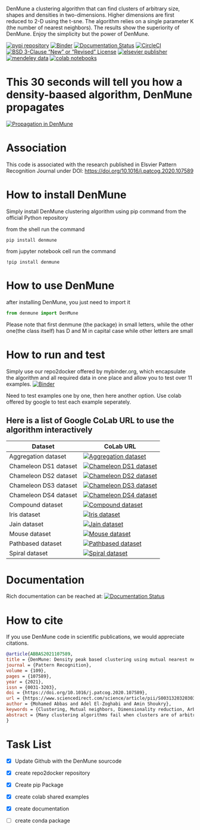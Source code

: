 DenMune a clustering algorithm that can find clusters of arbitrary size, shapes and densities in two-dimensions. Higher dimensions are first reduced to 2-D using the t-sne. The algorithm relies on a single parameter K (the number of nearest neighbors). The results show the superiority of DenMune. Enjoy the simplicity but the power of DenMune.

[![pypi repository](https://img.shields.io/pypi/v/denmune?logo=pypi "pypi repository")](https://pypi.org/project/denmune/)
[![Binder](https://mybinder.org/badge_logo.svg)](https://mybinder.org/v2/gh/egy1st/denmune-clustering-algorithm/HEAD)
[![Documentation Status](https://readthedocs.org/projects/denmune-docs/badge/?version=latest)](https://denmune-docs.readthedocs.io/en/latest/?badge=latest)
[![CircleCI](https://circleci.com/gh/egy1st/denmune-clustering-algorithm/tree/main.svg?style=svg)](https://circleci.com/gh/egy1st/denmune-clustering-algorithm/tree/main)
[![BSD 3-Clause “New” or “Revised” License](https://img.shields.io/badge/license-BSD-green "BSD 3-Clause “New” or “Revised” License")](https://choosealicense.com/licenses/bsd-3-clause/)
[![elsevier publisher](https://img.shields.io/badge/elsevier-published-orange "elsevier publisher")](https://www.sciencedirect.com/science/article/abs/pii/S0031320320303927)
[![mendeley data](https://img.shields.io/badge/mendeley-data-yellowgreen "mendeley data")](https://data.mendeley.com/datasets/b73cw5n43r/3)
[![colab notebooks](https://colab.research.google.com/assets/colab-badge.svg  "colab notebooks")](#colab)



This 30 seconds will tell you how a density-baased algorithm, DenMune propagates
===============
[![Propagation in DenMune](https://github.com/egy1st/denmune-clustering-algorithm/blob/main/images/denmune_propagation.png)](https://player.vimeo.com/video/663107261?h=08270149a9 "Propagation in DenMune")



Association
======
This code is associated with the research published in Elsvier Pattern Recognition Journal under DOI: https://doi.org/10.1016/j.patcog.2020.107589

How to install DenMune
====
Simply install DenMune clustering algorithm using pip command from the official Python repository

from the shell run the command
```shell
pip install denmune
```
from jupyter notebook cell run the command
```jupyter
!pip install denmune
```
How to use  DenMune
====
after installing DenMune, you just need to import it 

```python
from denmune import DenMune
```

Please note that first denmune (the package) in small letters, while the other one(the class itself) has D and M in capital case while other letters are small

How to run and test
======
Simply use our repo2docker offered by mybinder.org, which encapsulate the algorithm and all required data in one place and allow you to test over 11 examples. 
[![Binder](https://mybinder.org/badge_logo.svg)](https://mybinder.org/v2/gh/egy1st/denmune-clustering-algorithm/HEAD)


Need to test examples one by one, then here another option. Use colab offered by google to test each example seperately.

<a name="colab"></a>
Here is a list of Google CoLab URL to use the algorithm interactively
----------------------------------------------------------------------


| Dataset | CoLab URL |
----------| ---------------------------------------------------------------------------------------------------|
| Aggregation dataset | [![Aggregation dataset](https://colab.research.google.com/assets/colab-badge.svg "Aggregation dataset")](https://colab.research.google.com/drive/1K-Uqp-fmETmic4VZoZvV5t5XgRTzf4KO?usp=sharing)
| Chameleon DS1 dataset | [![Chameleon DS1 dataset ](https://colab.research.google.com/assets/colab-badge.svg "Chameleon DS1 dataset ")](https://colab.research.google.com/drive/1LixPie1pZdWHxF1CXJIlwh1uTq-4iFYp?usp=sharing)
| Chameleon DS2 dataset | [![Chameleon DS2 dataset ](https://colab.research.google.com/assets/colab-badge.svg "Chameleon DS2 dataset ")](https://colab.research.google.com/drive/16Ve-1JJCgTQrX7ITJjDrSXWmwT9tG1AA?usp=sharing)
| Chameleon DS3 dataset | [![Chameleon DS3 dataset ](https://colab.research.google.com/assets/colab-badge.svg "Chameleon DS3 dataset ")](https://colab.research.google.com/drive/1mU5tV1sYWJpxqwyG-uA0yHMPZW7AzNuc?usp=sharing)
| Chameleon DS4 dataset | [![Chameleon DS4 dataset ](https://colab.research.google.com/assets/colab-badge.svg "Chameleon DS4 dataset ")]( https://colab.research.google.com/drive/1bDlsp1lVTDDXrDM8uWvo0_UY6ek73vUu?usp=sharing)
| Compound dataset | [![Compound dataset](https://colab.research.google.com/assets/colab-badge.svg "Compound dataset")](https://colab.research.google.com/drive/1TOv1mCLvAN24qvkh1f9H-ZERDgfoSMP6?usp=sharing)
| Iris dataset | [![Iris dataset](https://colab.research.google.com/assets/colab-badge.svg "Iris dataset")](https://colab.research.google.com/drive/1nKql57Xh7xVVu6NpTbg3vRdRg42R7hjm?usp=sharing)
| Jain dataset | [![Jain dataset](https://colab.research.google.com/assets/colab-badge.svg "Jain dataset")](https://colab.research.google.com/drive/1QJxXoZtoaMi3gvagZ2FPUtri4qbXOGl9?usp=sharing)
| Mouse dataset | [![Mouse dataset](https://colab.research.google.com/assets/colab-badge.svg "Mouse dataset")](https://colab.research.google.com/drive/11IpU1yaVaCa4H-d9yuwkjzywBfEfQGIp?usp=sharing )
| Pathbased dataset | [![Pathbased dataset](https://colab.research.google.com/assets/colab-badge.svg "Pathbased dataset")](https://colab.research.google.com/drive/17DofhHs5I2xyhnNPJ6RWETDf7Te71TKm?usp=sharing)
| Spiral dataset | [![Spiral dataset](https://colab.research.google.com/assets/colab-badge.svg "Spiral dataset")](https://colab.research.google.com/drive/1yW0Y14AiQYM6g7X4bJmUb3x3nson7Xup?usp=sharing)



Documentation
====
Rich documentation can be reached at:
[![Documentation Status](https://readthedocs.org/projects/denmune-docs/badge/?version=latest)](https://denmune-docs.readthedocs.io/en/latest/?badge=latest)




How to cite
=====
If you use DenMune code in scientific publications, we would appreciate citations.


```bib
@article{ABBAS2021107589,
title = {DenMune: Density peak based clustering using mutual nearest neighbors},
journal = {Pattern Recognition},
volume = {109},
pages = {107589},
year = {2021},
issn = {0031-3203},
doi = {https://doi.org/10.1016/j.patcog.2020.107589},
url = {https://www.sciencedirect.com/science/article/pii/S0031320320303927},
author = {Mohamed Abbas and Adel El-Zoghabi and Amin Shoukry},
keywords = {Clustering, Mutual neighbors, Dimensionality reduction, Arbitrary shapes, Pattern recognition, Nearest neighbors, Density peak},
abstract = {Many clustering algorithms fail when clusters are of arbitrary shapes, of varying densities, or the data classes are unbalanced and close to each other, even in two dimensions. A novel clustering algorithm “DenMune” is presented to meet this challenge. It is based on identifying dense regions using mutual nearest neighborhoods of size K, where K is the only parameter required from the user, besides obeying the mutual nearest neighbor consistency principle. The algorithm is stable for a wide range of values of K. Moreover, it is able to automatically detect and remove noise from the clustering process as well as detecting the target clusters. It produces robust results on various low and high dimensional datasets relative to several known state of the art clustering algorithms.}
}
```


Task List
====
- [x] Update Github with the DenMune sourcode
- [x] create repo2docker repository
- [x] Create pip Package
- [x] create colab shared examples
- [x] create documentation
- [ ] create conda package


